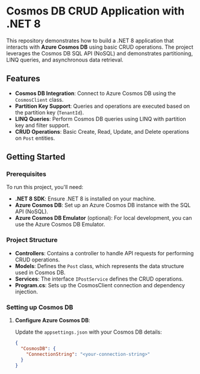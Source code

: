 # Cosmos DB CRUD Application with .NET 8

This repository demonstrates how to build a .NET 8 application that interacts with **Azure Cosmos DB** using basic CRUD operations. The project leverages the Cosmos DB SQL API (NoSQL) and demonstrates partitioning, LINQ queries, and asynchronous data retrieval.

## Features

- **Cosmos DB Integration**: Connect to Azure Cosmos DB using the `CosmosClient` class.
- **Partition Key Support**: Queries and operations are executed based on the partition key (`TenantId`).
- **LINQ Queries**: Perform Cosmos DB queries using LINQ with partition key and filter support.
- **CRUD Operations**: Basic Create, Read, Update, and Delete operations on `Post` entities.

## Getting Started

### Prerequisites

To run this project, you'll need:

- **.NET 8 SDK**: Ensure .NET 8 is installed on your machine.
- **Azure Cosmos DB**: Set up an Azure Cosmos DB instance with the SQL API (NoSQL).
- **Azure Cosmos DB Emulator** (optional): For local development, you can use the Azure Cosmos DB Emulator.

### Project Structure

- **Controllers**: Contains a controller to handle API requests for performing CRUD operations.
- **Models**: Defines the `Post` class, which represents the data structure used in Cosmos DB.
- **Services**: The interface `IPostService` defines the CRUD operations.
- **Program.cs**: Sets up the CosmosClient connection and dependency injection.

### Setting up Cosmos DB

1. **Configure Azure Cosmos DB**: 

   Update the `appsettings.json` with your Cosmos DB details:

   ```json
   {
     "CosmosDB": {
       "ConnectionString": "<your-connection-string>"
     }
   }
